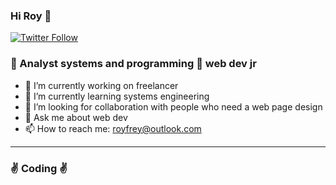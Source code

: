 ### Hi Roy 👋


[![Twitter Follow](https://img.shields.io/twitter/follow/rxyfrey?label=Follow&logo=Twitter&style=social)](https://twitter.com/rxyfrey)


### 🤖 Analyst systems and programming 🤖 web dev jr

- 🔭 I’m currently working on freelancer
- 🌱 I’m currently learning systems engineering
- 👯 I’m looking for collaboration with people who need a web page design
- 💬 Ask me about web dev
- 📫 How to reach me: royfrey@outlook.com

---

### ✌ Coding ✌

